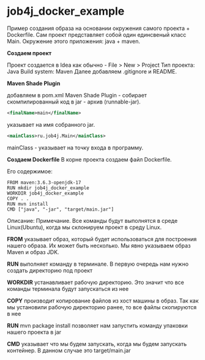# job4j_docker_example
Пример создания образа на основании окружения самого проекта + Dockerfile.
Cам проект представляет собой один единсвеный класс Main.
Окружение этого приложения: java + maven.

**Создаем проект**

Проект создается в Idea как обычно - File > New > Project
Тип проекта: Java
Build system:  Maven
Далее добавляем .gitignore и README.

**Maven Shade Plugin**

добавляем в pom.xml Maven Shade Plugin - собирает скомпилированный код в jar - архив (runnable-jar).
```xml
<finalName>main</finalName>
```
указывает на имя собранного jar.
```xml
<mainClass>ru.job4j.Main</mainClass>
```
mainClass - указывает на точку входа в программу.

**Создаем Dockerfile**
В корне проекта создаем файл Dockerfile.

Его содержимое:
```
FROM maven:3.6.3-openjdk-17
RUN mkdir job4j_docker_example
WORKDIR job4j_docker_example
COPY . .
RUN mvn install
CMD ["java", "-jar", "target/main.jar"]
```
Описание:
Примечание. Все команды будут выполнятся в среде Linux(Ubuntu),
когда мы склонируем проект в среду Linux.

**FROM** указывает образ, который будет использоваться для построения нашего образа.
Их может быть несколько. Мы явно указываем образ Maven и образ JDK.


**RUN** выполняет команду в терминале.
В первую очередь нам нужно создать директорию под проект


**WORKDIR** устанавливает рабочую директорию.
Это значит что все команды терминала будут запускаться из нее


**COPY** производит копирование файлов из хост машины в образ.
Так как мы установили рабочую директорию ранее, то все файлы скопируются в нее


**RUN** mvn package install позволяет нам запустить команду упаковки нашего проекта в jar


**CMD** указывает что мы будем запускать, когда мы будем запускать контейнер. В данном случае это target/main.jar
